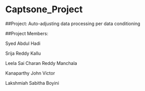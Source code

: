 # Captsone_Project


##Project: Auto-adjusting data processing per data conditioning


##Project Members:

Syed Abdul Hadi

Srija Reddy Kallu

Leela Sai Charan Reddy Manchala

Kanaparthy John Victor

Lakshmiah Sabitha Boyini
